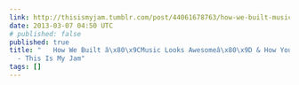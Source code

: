 ```yaml
---
link: http://thisismyjam.tumblr.com/post/44061678763/how-we-built-music-looks-awesome-how-you-can-join
date: 2013-03-07 04:50 UTC
# published: false
published: true
title: "   How We Built â\x80\x9CMusic Looks Awesomeâ\x80\x9D & How You Can Join In
  - This Is My Jam"
tags: []
---
```



